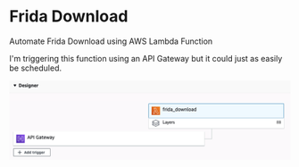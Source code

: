 # Frida Download
Automate Frida Download using AWS Lambda Function

I'm triggering this function using an API Gateway but it could just as easily be scheduled.

![Image of AWS Lambda](https://raw.githubusercontent.com/jamesbower/frida_download/master/AWS_Lambda.png)

